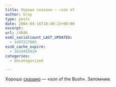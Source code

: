 ```yaml
---
title: Хорошо сказано — «son of
author: Gray
type: posts
date: 2004-04-16T18:48:23+00:00
excerpt:
url: /4846
esml_socialcount_LAST_UPDATED:
  - 1497227883
essb_cache_expire:
  - 1614455419
categories:
  - Uncategorized

---
```








Хорошо <a href="http://www.livejournal.com/users/mozgovaya/198587.html" target="_blank">сказано</a> &#8212; &#171;son of the Bush&#187;. Запомним.